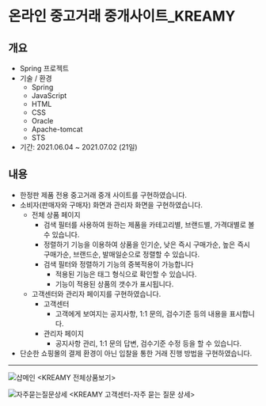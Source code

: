 # 온라인 중고거래 중개사이트_KREAMY

## 개요
- Spring 프로젝트
- 기술 / 환경
  - Spring
  - JavaScript
  - HTML
  - CSS
  - Oracle
  - Apache-tomcat
  - STS
- 기간: 2021.06.04 ~ 2021.07.02 (21일)

## 내용
- 한정판 제품 전용 중고거래 중개 사이트를 구현하였습니다.
- 소비자(판매자와 구매자) 화면과 관리자 화면을 구현하였습니다.
  - 전체 상품 페이지
    - 검색 필터를 사용하여 원하는 제품을 카테고리별, 브랜드별, 가격대별로 볼 수 있습니다.
    - 정렬하기 기능을 이용하여 상품을 인기순, 낮은 즉시 구매가순, 높은 즉시 구매가순, 브랜드순, 발매일순으로 정렬할 수 있습니다.
    - 검색 필터와 정렬하기 기능의 중복적용이 가능합니다
      - 적용된 기능은 태그 형식으로 확인할 수 있습니다.
      - 기능이 적용된 상품의 갯수가 표시됩니다.
  - 고객센터와 관리자 페이지를 구현하였습니다.
    - 고객센터
      - 고객에게 보여지는 공지사항, 1:1 문의, 검수기준 등의 내용을 표시합니다.
    - 관리자 페이지
      - 공지사항 관리, 1:1 문의 답변, 검수기준 수정 등을 할 수 있습니다.
- 단순한 쇼핑몰의 결제 환경이 아닌 입찰을 통한 거래 진행 방법을 구현하였습니다. 

---

![샵메인](https://user-images.githubusercontent.com/84915765/204211690-2a381796-c861-461e-b5b0-b13234a82964.png)
<KREAMY 전체상품보기>

![자주묻는질문상세](https://user-images.githubusercontent.com/84915765/204211823-95c698bd-c9d9-4e45-9249-e498991c557a.png)
<KREAMY 고객센터-자주 묻는 질문 상세>
